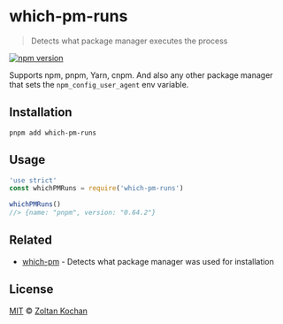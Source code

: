 # which-pm-runs

> Detects what package manager executes the process

[![npm version](https://img.shields.io/npm/v/which-pm-runs.svg)](https://www.npmjs.com/package/which-pm-runs)

Supports npm, pnpm, Yarn, cnpm. And also any other package manager that sets the `npm_config_user_agent` env variable.

## Installation

```
pnpm add which-pm-runs
```

## Usage

```js
'use strict'
const whichPMRuns = require('which-pm-runs')

whichPMRuns()
//> {name: "pnpm", version: "0.64.2"}
```

## Related

* [which-pm](https://github.com/zkochan/packages/tree/main/which-pm) - Detects what package manager was used for installation

## License

[MIT](LICENSE) © [Zoltan Kochan](http://kochan.io)
